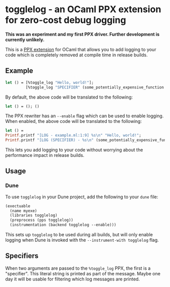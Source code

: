 # togglelog - an OCaml PPX extension for zero-cost debug logging

**This was an experiment and my first PPX driver. Further development is currently unlikely.**

This is a [PPX extension](https://ocaml.org/docs/metaprogramming) for OCaml that allows you to add logging to your code which is completely removed at compile time in release builds.

## Example

```ocaml
let () = [%toggle_log "Hello, world!"];
         [%toggle_log "SPECIFIER" (some_potentially_expensive_function ())]
```

By default, the above code will be translated to the following:
```ocaml
let () = (); ()
```

The PPX rewriter has an `--enable` flag which can be used to enable logging. When enabled, the above code will be translated to the following:
```ocaml
let () =
Printf.printf "[LOG - example.ml:1:9] %s\n" "Hello, world!";
Printf.printf "[LOG (SPECIFIER) - %s\n" (some_potentially_expensive_function ())
```

This lets you add logging to your code without worrying about the performance impact in release builds.

## Usage

### Dune

To use `togglelog` in your Dune project, add the following to your `dune` file:
```scheme
(exectuable
  (name myexe)
  (libraries togglelog)
  (preprocess (pps togglelog))
  (instrumentation (backend togglelog --enable)))
```

This sets up `togglelog` to be used during all builds, but will only enable logging when Dune is invoked
with the `--instrument-with togglelog` flag.


## Specifiers

When two arguments are passed to the `%toggle_log` PPX, the first is a "specifier".
This literal string is printed as part of the message.
Maybe one day it will be usable for filtering which log messages are printed.
